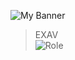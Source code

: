 ![My Banner](https://pbs.twimg.com/profile_banners/1316444575502946306/1666631468/1080x360)

> EXAV<br/>
> ![Role](https://img.shields.io/badge/-Main%20Programmer-blue)
